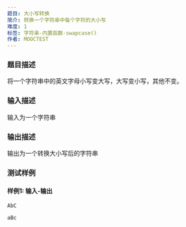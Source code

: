 ```yaml
---
题目: 大小写转换
简介: 转换一个字符串中每个字符的大小写
难度: 1
标签: 字符串-内置函数-swapcase()
作者: MOOCTEST
---
```


### 题目描述

将一个字符串中的英文字母小写变大写，大写变小写，其他不变。

### 输入描述

输入为一个字符串

### 输出描述

输出为一个转换大小写后的字符串

### 测试样例

#### 样例1: 输入-输出

```
AbC
```

```
aBc
```

